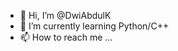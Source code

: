 - 👋 Hi, I’m @DwiAbdulK
- 🌱 I’m currently learning Python/C++
- 📫 How to reach me ...

<!---
DwiAbdulK/DwiAbdulK is a ✨ special ✨ repository because its `README.md` (this file) appears on your GitHub profile.
You can click the Preview link to take a look at your changes.
--->
